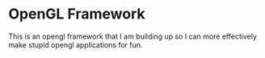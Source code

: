 # OpenGL Framework #

This is an opengl framework that I am building up so I can more effectively
make stupid opengl applications for fun. 

